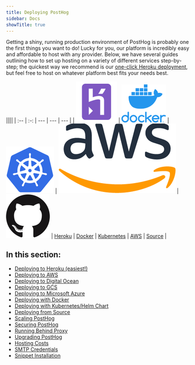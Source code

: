 ```yaml
---
title: Deploying PostHog
sidebar: Docs
showTitle: true
---
```


Getting a shiny, running production environment of PostHog is probably one the first things you want to do! Lucky for you, our platform is incredibly easy and affordable to host with any provider. Below, we have several guides outlining how to set up hosting on a variety of different services step-by-step; the quickest way we recommend is our [one-click Heroku deployment](/docs/deployment/deploy-heroku), but feel free to host on whatever platform best fits your needs best.

||||
| :-- | :-: | --- | --- | --- |
| [![](../../src/images/install-heroku.png)](/docs/deployment/deploy-heroku) | [![](../../src/images/install-docker.png)](/docs/deployment/deploy-docker) | [![](../../src/images/install-kubernetes.png)](/docs/deployment/deploy-kubernetes) | [![](../../src/images/install-aws.png)](/docs/deployment/deploy-aws) | [![](../../src/images/github-logo.png)](/docs/deployment/deploy-source)
| <a href="#heroku" class="middle">Heroku</a> | <a href="#docker-compose" class="middle">Docker</a> | <a href="#helm-chart-kubernetes-installation" class="middle">Kubernetes</a> | <a href="#aws-ecs-fargate" class="middle">AWS</a> | <a href="#source-installation" class="middle">Source</a> |

## **In this section:**

- [Deploying to Heroku (easiest!)](/docs/deployment/deploy-heroku)
- [Deploying to AWS](/docs/deployment/deploy-aws)
- [Deploying to Digital Ocean](/docs/deployment/deploy-digital-ocean)
- [Deploying to GCS](/docs/deployment/deploy-gcs)
- [Deploying to Microsoft Azure](/docs/deployment/deploy-azure)
- [Deploying with Docker](/docs/deployment/deploy-docker)
- [Deploying with Kubernetes/Helm Chart](/docs/deployment/deploy-kubernetes)
- [Deploying from Source](/docs/deployment/deploy-source)
- [Scaling PostHog](/docs/deployment/scaling-posthog)
- [Securing PostHog](/docs/deployment/securing-posthog)
- [Running Behind Proxy](/docs/deployment/running-behind-proxy)
- [Upgrading PostHog](/docs/deployment/upgrading-posthog)
- [Hosting Costs](/docs/deployment/hosting-costs)
- [SMTP Credentials](/docs/deployment/smtp-credentials)
- [Snippet Installation](/docs/deployment/snippet-installation)
